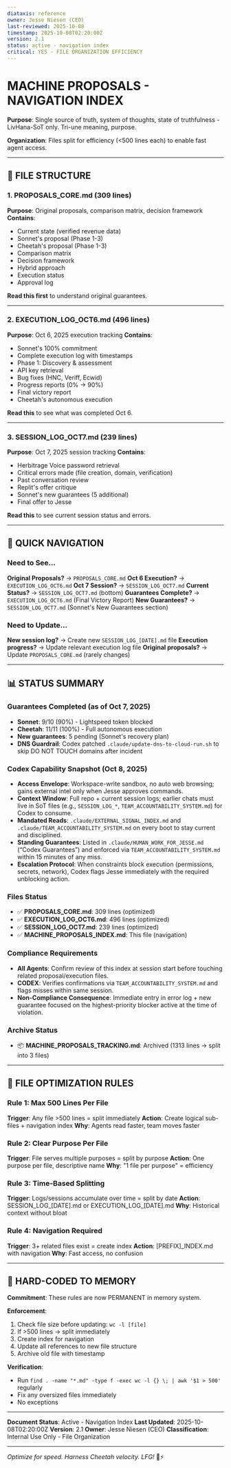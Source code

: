 ```yaml
---
diataxis: reference
owner: Jesse Niesen (CEO)
last-reviewed: 2025-10-08
timestamp: 2025-10-08T02:20:00Z
version: 2.1
status: active - navigation index
critical: YES - FILE ORGANIZATION EFFICIENCY
---
```


# MACHINE PROPOSALS - NAVIGATION INDEX

**Purpose**: Single source of truth, system of thoughts, state of truthfulness - LivHana-SoT only. Tri-une meaning, purpose.

**Organization**: Files split for efficiency (<500 lines each) to enable fast agent access.

---

## 📂 FILE STRUCTURE

### 1. **PROPOSALS_CORE.md** (309 lines)
**Purpose**: Original proposals, comparison matrix, decision framework
**Contains**:
- Current state (verified revenue data)
- Sonnet's proposal (Phase 1-3)
- Cheetah's proposal (Phase 1-3)
- Comparison matrix
- Decision framework
- Hybrid approach
- Execution status
- Approval log

**Read this first** to understand original guarantees.

---

### 2. **EXECUTION_LOG_OCT6.md** (496 lines)
**Purpose**: Oct 6, 2025 execution tracking
**Contains**:
- Sonnet's 100% commitment
- Complete execution log with timestamps
- Phase 1: Discovery & assessment
- API key retrieval
- Bug fixes (HNC, Veriff, Ecwid)
- Progress reports (0% → 90%)
- Final victory report
- Cheetah's autonomous execution

**Read this** to see what was completed Oct 6.

---

### 3. **SESSION_LOG_OCT7.md** (239 lines)
**Purpose**: Oct 7, 2025 session tracking
**Contains**:
- Herbitrage Voice password retrieval
- Critical errors made (file creation, domain, verification)
- Past conversation review
- Replit's offer critique
- Sonnet's new guarantees (5 additional)
- Final offer to Jesse

**Read this** to see current session status and errors.

---

## 🎯 QUICK NAVIGATION

### Need to See...
**Original Proposals?** → `PROPOSALS_CORE.md`
**Oct 6 Execution?** → `EXECUTION_LOG_OCT6.md`
**Oct 7 Session?** → `SESSION_LOG_OCT7.md`
**Current Status?** → `SESSION_LOG_OCT7.md` (bottom)
**Guarantees Complete?** → `EXECUTION_LOG_OCT6.md` (Final Victory Report)
**New Guarantees?** → `SESSION_LOG_OCT7.md` (Sonnet's New Guarantees section)

### Need to Update...
**New session log?** → Create new `SESSION_LOG_[DATE].md` file
**Execution progress?** → Update relevant execution log file
**Original proposals?** → Update `PROPOSALS_CORE.md` (rarely changes)

---

## 📊 STATUS SUMMARY

### Guarantees Completed (as of Oct 7, 2025)
- **Sonnet**: 9/10 (90%) - Lightspeed token blocked
- **Cheetah**: 11/11 (100%) - Full autonomous execution
- **New guarantees**: 5 pending (Sonnet's recovery plan)
- **DNS Guardrail**: Codex patched `.claude/update-dns-to-cloud-run.sh` to skip DO NOT TOUCH domains after incident

### Codex Capability Snapshot (Oct 8, 2025)
- **Access Envelope**: Workspace-write sandbox, no auto web browsing; gains external intel only when Jesse approves commands.
- **Context Window**: Full repo + current session logs; earlier chats must live in SoT files (e.g., `SESSION_LOG_*`, `TEAM_ACCOUNTABILITY_SYSTEM.md`) for Codex to consume.
- **Mandated Reads**: `.claude/EXTERNAL_SIGNAL_INDEX.md` and `.claude/TEAM_ACCOUNTABILITY_SYSTEM.md` on every boot to stay current and disciplined.
- **Standing Guarantees**: Listed in `.claude/HUMAN_WORK_FOR_JESSE.md` (“Codex Guarantees”) and enforced via `TEAM_ACCOUNTABILITY_SYSTEM.md` within 15 minutes of any miss.
- **Escalation Protocol**: When constraints block execution (permissions, secrets, network), Codex flags Jesse immediately with the required unblocking action.

### Files Status
- ✅ **PROPOSALS_CORE.md**: 309 lines (optimized)
- ✅ **EXECUTION_LOG_OCT6.md**: 496 lines (optimized)
- ✅ **SESSION_LOG_OCT7.md**: 239 lines (optimized)
- ✅ **MACHINE_PROPOSALS_INDEX.md**: This file (navigation)

### Compliance Requirements
- **All Agents**: Confirm review of this index at session start before touching related proposal/execution files.
- **CODEX**: Verifies confirmations via `TEAM_ACCOUNTABILITY_SYSTEM.md` and flags misses within same session.
- **Non-Compliance Consequence**: Immediate entry in error log + new guarantee focused on the highest-priority blocker active at the time of violation.

### Archive Status
- 📦 **MACHINE_PROPOSALS_TRACKING.md**: Archived (1313 lines → split into 3 files)

---

## 🔄 FILE OPTIMIZATION RULES

### Rule 1: Max 500 Lines Per File
**Trigger**: Any file >500 lines = split immediately
**Action**: Create logical sub-files + navigation index
**Why**: Agents read faster, team moves faster

### Rule 2: Clear Purpose Per File
**Trigger**: File serves multiple purposes = split by purpose
**Action**: One purpose per file, descriptive name
**Why**: "1 file per purpose" = efficiency

### Rule 3: Time-Based Splitting
**Trigger**: Logs/sessions accumulate over time = split by date
**Action**: SESSION_LOG_[DATE].md or EXECUTION_LOG_[DATE].md
**Why**: Historical context without bloat

### Rule 4: Navigation Required
**Trigger**: 3+ related files exist = create index
**Action**: [PREFIX]_INDEX.md with navigation
**Why**: Fast access, no confusion

---

## 💪 HARD-CODED TO MEMORY

**Commitment**: These rules are now PERMANENT in memory system.

**Enforcement**:
1. Check file size before updating: `wc -l [file]`
2. If >500 lines → split immediately
3. Create index for navigation
4. Update all references to new file structure
5. Archive old file with timestamp

**Verification**:
- Run `find . -name "*.md" -type f -exec wc -l {} \; | awk '$1 > 500'` regularly
- Fix any oversized files immediately
- No exceptions

---

**Document Status**: Active - Navigation Index
**Last Updated**: 2025-10-08T02:20:00Z
**Version**: 2.1
**Owner**: Jesse Niesen (CEO)
**Classification**: Internal Use Only - File Organization

---

*Optimize for speed. Harness Cheetah velocity. LFG!* 🐆⚡
